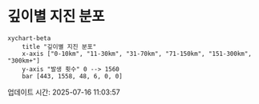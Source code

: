 # 깊이별 지진 분포

```mermaid
xychart-beta
    title "깊이별 지진 분포"
    x-axis ["0-10km", "11-30km", "31-70km", "71-150km", "151-300km", "300km+"]
    y-axis "발생 횟수" 0 --> 1560
    bar [443, 1558, 48, 6, 0, 0]
```

업데이트 시간: 2025-07-16 11:03:57
